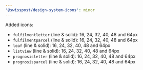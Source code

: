 ```yaml
---
'@swisspost/design-system-icons': minor
---
```


Added icons:

- `fulfilmentletter` (line & solid): 16, 24, 32, 40, 48 and 64px
- `fulfilmentparcel` (line & solid): 16, 24, 32, 40, 48 and 64px
- `leaf` (line & solid): 16, 24, 32, 40, 48 and 64px
- `listview` (line & solid): 16, 24, 32, 40, 48 and 64px
- `prognosisletter` (line & solid): 16, 24, 32, 40, 48 and 64px
- `prognosisparcel` (line & solid): 16, 24, 32, 40, 48 and 64px